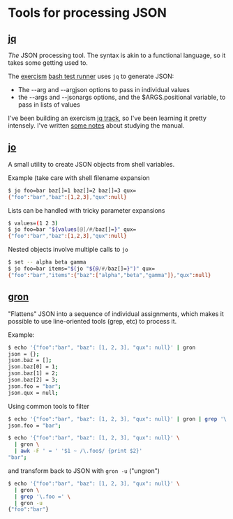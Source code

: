 # Tools for processing JSON

## [jq]

_The_ JSON processing tool. The syntax is akin to a functional language, so it takes some getting used to.

The [exercism][exercism] [bash test runner][bash-test-runner] uses `jq` to
generate JSON: 
* The --arg and --argjson options to pass in individual values
* the --args and --jsonargs options, and the $ARGS.positional variable, to pass in lists of values

I've been building an exercism [jq track][ex-jq], so I've been learning it pretty intensely.
I've written [some notes](jq/notes) about studying the manual.

## [jo][jo]

A small utility to create JSON objects from shell variables.

Example (take care with shell filename expansion
```sh
$ jo foo=bar baz[]=1 baz[]=2 baz[]=3 qux=
{"foo":"bar","baz":[1,2,3],"qux":null}
```
Lists can be handled with tricky parameter expansions
```sh
$ values=(1 2 3)
$ jo foo=bar "${values[@]/#/baz[]=}" qux=
{"foo":"bar","baz":[1,2,3],"qux":null}
```
Nested objects involve multiple calls to `jo`
```sh
$ set -- alpha beta gamma
$ jo foo=bar items="$(jo "${@/#/baz[]=}")" qux=
{"foo":"bar","items":{"baz":["alpha","beta","gamma"]},"qux":null}
```

## [gron][gron]

"Flattens" JSON into a sequence of individual assignments, which makes it possible to use line-oriented tools (grep, etc) to process it.

Example:
```sh
$ echo '{"foo":"bar", "baz": [1, 2, 3], "qux": null}' | gron
json = {};
json.baz = [];
json.baz[0] = 1;
json.baz[1] = 2;
json.baz[2] = 3;
json.foo = "bar";
json.qux = null;
```
Using common tools to filter
```sh
$ echo '{"foo":"bar", "baz": [1, 2, 3], "qux": null}' | gron | grep '\.foo ='
json.foo = "bar";

$ echo '{"foo":"bar", "baz": [1, 2, 3], "qux": null}' \
  | gron \
  | awk -F ' = ' '$1 ~ /\.foo$/ {print $2}'
"bar";
```
and transform back to JSON with `gron -u` ("ungron")
```sh
$ echo '{"foo":"bar", "baz": [1, 2, 3], "qux": null}' \
  | gron \
  | grep '\.foo =' \
  | gron -u
{"foo":"bar"}
```


[jq]: https://stedolan.github.io/jq/
[exercism]: https://exercism.org
[bash-test-runner]: https://github.com/exercism/bash-test-runner/blob/main/bin/run.sh#L197
[ex-jq]: https://github.com/exercism/jq/
[gron]: https://github.com/tomnomnom/gron
[jo]: https://github.com/jpmens/jo

